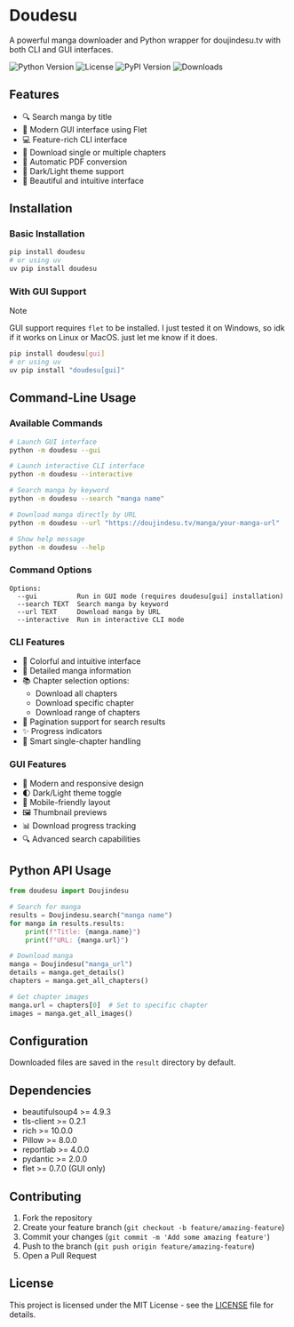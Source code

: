# Doudesu

A powerful manga downloader and Python wrapper for doujindesu.tv with both CLI and GUI interfaces.

![Python Version](https://img.shields.io/pypi/pyversions/doudesu)
![License](https://img.shields.io/pypi/l/doudesu)
![PyPI Version](https://img.shields.io/pypi/v/doudesu)
![Downloads](https://img.shields.io/pypi/dm/doudesu)

## Features

- 🔍 Search manga by title
- 📱 Modern GUI interface using Flet
- 💻 Feature-rich CLI interface
- 📖 Download single or multiple chapters
- 📑 Automatic PDF conversion
- 🌙 Dark/Light theme support
- 🎨 Beautiful and intuitive interface

## Installation

### Basic Installation
```bash
pip install doudesu
# or using uv
uv pip install doudesu
```

### With GUI Support
> [!NOTE]
> GUI support requires `flet` to be installed.
> I just tested it on Windows, so idk if it works on Linux or MacOS. just let me know if it does.
```bash
pip install doudesu[gui]
# or using uv
uv pip install "doudesu[gui]"
```

## Command-Line Usage

### Available Commands
```bash
# Launch GUI interface
python -m doudesu --gui

# Launch interactive CLI interface
python -m doudesu --interactive

# Search manga by keyword
python -m doudesu --search "manga name"

# Download manga directly by URL
python -m doudesu --url "https://doujindesu.tv/manga/your-manga-url"

# Show help message
python -m doudesu --help
```

### Command Options
```
Options:
  --gui          Run in GUI mode (requires doudesu[gui] installation)
  --search TEXT  Search manga by keyword
  --url TEXT     Download manga by URL
  --interactive  Run in interactive CLI mode
```

### CLI Features

- 🎨 Colorful and intuitive interface
- 📄 Detailed manga information
- 📚 Chapter selection options:
  - Download all chapters
  - Download specific chapter
  - Download range of chapters
- 🔄 Pagination support for search results
- ✨ Progress indicators
- 🎯 Smart single-chapter handling

### GUI Features

- 🎨 Modern and responsive design
- 🌓 Dark/Light theme toggle
- 📱 Mobile-friendly layout
- 🖼️ Thumbnail previews
- 📊 Download progress tracking
- 🔍 Advanced search capabilities

## Python API Usage

```python
from doudesu import Doujindesu

# Search for manga
results = Doujindesu.search("manga name")
for manga in results.results:
    print(f"Title: {manga.name}")
    print(f"URL: {manga.url}")

# Download manga
manga = Doujindesu("manga_url")
details = manga.get_details()
chapters = manga.get_all_chapters()

# Get chapter images
manga.url = chapters[0]  # Set to specific chapter
images = manga.get_all_images()
```

## Configuration

Downloaded files are saved in the `result` directory by default.

## Dependencies

- beautifulsoup4 >= 4.9.3
- tls-client >= 0.2.1
- rich >= 10.0.0
- Pillow >= 8.0.0
- reportlab >= 4.0.0
- pydantic >= 2.0.0
- flet >= 0.7.0 (GUI only)

## Contributing

1. Fork the repository
2. Create your feature branch (`git checkout -b feature/amazing-feature`)
3. Commit your changes (`git commit -m 'Add some amazing feature'`)
4. Push to the branch (`git push origin feature/amazing-feature`)
5. Open a Pull Request

## License

This project is licensed under the MIT License - see the [LICENSE](LICENSE) file for details.
